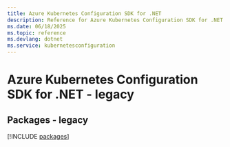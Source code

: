```yaml
---
title: Azure Kubernetes Configuration SDK for .NET
description: Reference for Azure Kubernetes Configuration SDK for .NET
ms.date: 06/18/2025
ms.topic: reference
ms.devlang: dotnet
ms.service: kubernetesconfiguration
---
```

# Azure Kubernetes Configuration SDK for .NET - legacy
## Packages - legacy
[!INCLUDE [packages](kubernetes-configuration-index.md)]